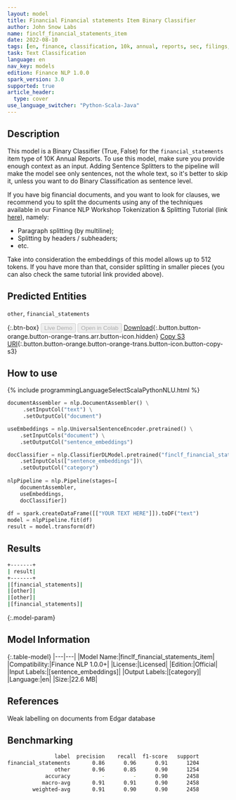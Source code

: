 ```yaml
---
layout: model
title: Financial Financial statements Item Binary Classifier
author: John Snow Labs
name: finclf_financial_statements_item
date: 2022-08-10
tags: [en, finance, classification, 10k, annual, reports, sec, filings, licensed]
task: Text Classification
language: en
nav_key: models
edition: Finance NLP 1.0.0
spark_version: 3.0
supported: true
article_header:
  type: cover
use_language_switcher: "Python-Scala-Java"
---
```


## Description

This model is a Binary Classifier (True, False) for the `financial_statements` item type of 10K Annual Reports. To use this model, make sure you provide enough context as an input. Adding Sentence Splitters to the pipeline will make the model see only sentences, not the whole text, so it's better to skip it, unless you want to do Binary Classification as sentence level.

If you have big financial documents, and you want to look for clauses, we recommend you to split the documents using any of the techniques available in our Finance NLP Workshop Tokenization & Splitting Tutorial (link [here](https://github.com/JohnSnowLabs/spark-nlp-workshop/blob/master/finance-nlp/01.Page_Splitting.ipynb)), namely:
- Paragraph splitting (by multiline);
- Splitting by headers / subheaders;
- etc.

Take into consideration the embeddings of this model allows up to 512 tokens. If you have more than that, consider splitting in smaller pieces (you can also check the same tutorial link provided above).

## Predicted Entities

`other`, `financial_statements`

{:.btn-box}
<button class="button button-orange" disabled>Live Demo</button>
<button class="button button-orange" disabled>Open in Colab</button>
[Download](https://s3.amazonaws.com/auxdata.johnsnowlabs.com/finance/models/finclf_financial_statements_item_en_1.0.0_3.2_1660154427604.zip){:.button.button-orange.button-orange-trans.arr.button-icon.hidden}
[Copy S3 URI](s3://auxdata.johnsnowlabs.com/finance/models/finclf_financial_statements_item_en_1.0.0_3.2_1660154427604.zip){:.button.button-orange.button-orange-trans.button-icon.button-copy-s3}

## How to use



<div class="tabs-box" markdown="1">
{% include programmingLanguageSelectScalaPythonNLU.html %}

```python
documentAssembler = nlp.DocumentAssembler() \
     .setInputCol("text") \
     .setOutputCol("document")

useEmbeddings = nlp.UniversalSentenceEncoder.pretrained() \
    .setInputCols("document") \
    .setOutputCol("sentence_embeddings")

docClassifier = nlp.ClassifierDLModel.pretrained("finclf_financial_statements_item", "en", "finance/models")\
    .setInputCols(["sentence_embeddings"])\
    .setOutputCol("category")
    
nlpPipeline = nlp.Pipeline(stages=[
    documentAssembler, 
    useEmbeddings,
    docClassifier])
 
df = spark.createDataFrame([["YOUR TEXT HERE"]]).toDF("text")
model = nlpPipeline.fit(df)
result = model.transform(df)
```

</div>

## Results

```bash
+-------+
| result|
+-------+
|[financial_statements]|
|[other]|
|[other]|
|[financial_statements]|

```

{:.model-param}
## Model Information

{:.table-model}
|---|---|
|Model Name:|finclf_financial_statements_item|
|Compatibility:|Finance NLP 1.0.0+|
|License:|Licensed|
|Edition:|Official|
|Input Labels:|[sentence_embeddings]|
|Output Labels:|[category]|
|Language:|en|
|Size:|22.6 MB|

## References

Weak labelling on documents from Edgar database

## Benchmarking

```bash
               label  precision    recall  f1-score   support
financial_statements       0.86      0.96      0.91      1204
               other       0.96      0.85      0.90      1254
            accuracy          -         -      0.90      2458
           macro-avg       0.91      0.91      0.90      2458
        weighted-avg       0.91      0.90      0.90      2458
```